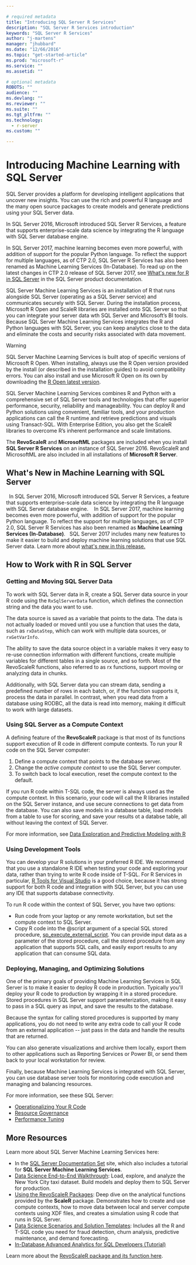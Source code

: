 ```yaml
---

# required metadata
title: "Introducing SQL Server R Services"
description: "SQL Server R Services introduction"
keywords: "SQL Server R Services"
author: "j-martens"
manager: "jhubbard"
ms.date: "12/66/2016"
ms.topic: "get-started-article"
ms.prod: "microsoft-r"
ms.service: ""
ms.assetid: ""

# optional metadata
ROBOTS: ""
audience: ""
ms.devlang: ""
ms.reviewer: ""
ms.suite: ""
ms.tgt_pltfrm: ""
ms.technology:
  - r-server
ms.custom: ""

---
```


# Introducing Machine Learning with SQL Server

SQL Server provides a platform for developing intelligent applications that uncover new insights. You can use the rich and powerful R language and the many open source packages to create models and generate predictions using your SQL Server data. 

In SQL Server 2016, Microsoft introduced SQL Server R Services, a feature that supports enterprise-scale data science by integrating the R language with SQL Server database engine.

In SQL Server 2017, machine learning becomes even more powerful, with addition of support for the popular Python language. To reflect the support for multiple languages, as of CTP 2.0, SQL Server R Services has also been renamed as Machine Learning Services (In-Database). To read up on the latest changes in CTP 2.0 release of SQL Server 2017, see [What's new for R in SQL Server](https://docs.microsoft.com/sql/advanced-analytics/r-services/what-s-new-in-sql-server-r-services) in the SQL Server product documentation. 

SQL Server Machine Learning Services is an installation of R that runs alongside SQL Server (operating as a SQL Server service) and communicates securely with SQL Server.  During the installation process, Microsoft R Open and ScaleR libraries are installed onto SQL Server so that you can integrate your server data wth SQL Server and Microsoft’s BI tools. Because SQL Server Machine Learning Services integrates the R and Python languages with SQL Server, you can keep analytics close to the data and eliminate the costs and security risks associated with data movement.


>[!WARNING]
>SQL Server Machine Learning Services is built atop of specific versions of Microsoft R Open. When installing, always use the R Open version provided by the install (or described in the installation guides) to avoid compatibility errors. You can also install and use Microsoft R Open on its own by downloading the [R Open latest version](https://mran.microsoft.com).

SQL Server Machine Learning Services combines R and Python with a comprehensive set of SQL Server tools and technologies that offer superior performance, security, reliability and manageability. You can deploy R and Python solutions using convenient, familiar tools, and your production applications can call the R runtime and retrieve predictions and visuals using Transact-SQL. With Enterprise Edition, you also get the ScaleR libraries to overcome R’s inherent performance and scale limitations.

The **RevoScaleR** and **MicrosoftML** packages are included when you install **SQL Server R Services** on an instance of SQL Server 2016. RevoScaleR and MicrosoftML are also included in all installations of **Microsoft R Server**.  

## What&#39;s New in Machine Learning with SQL Server
 
In SQL Server 2016, Microsoft introduced SQL Server R Services, a feature that supports enterprise-scale data science by integrating the R language with SQL Server database engine.  
 
In SQL Server 2017, machine learning becomes even more powerful, with addition of support for the popular Python language. To reflect the support for multiple languages, as of CTP 2.0, SQL Server R Services has also been renamed as **Machine Learning Services (In-Database)**.
 
SQL Server 2017 includes many new features to make it easier to build and deploy machine learning solutions that use SQL Server data. Learn more about [what's new in this release.](https://docs.microsoft.com/en-us/sql/advanced-analytics/r-services/what-s-new-in-sql-server-r-services)
 

## How to Work with R in SQL Server


### Getting and Moving SQL Server Data

To work with SQL Server data in R, create a SQL Server data source in your R code using the `RxSqlServerData` function, which defines the connection string and the data you want to use.

The data source is saved as a variable that points to the data. The data is not actually loaded or moved until you use a function that uses the data, such as `rxDataStep`, which can work with multiple data sources, or `rxGetVarInfo`.

The ability to save the data source object in a variable makes it very easy to re-use connection information with different functions, create multiple variables for different tables in a single source, and so forth. Most of the RevoScaleR functions, also referred to as rx functions, support moving or analyzing data in chunks.

Additionally, with SQL Server data you can stream data, sending a predefined number of rows in each batch, or, if the function supports it, process the data in parallel. In contrast, when you read data from a database using RODBC, all the data is read into memory, making it difficult to work with large datasets.

### Using SQL Server as a Compute Context

A defining feature of the **RevoScaleR** package is that most of its functions support execution of R code in different compute contexts. To run your R code on the SQL Server computer:

1. Define a compute context that points to the database server.
1. Change the *active compute context* to use the SQL Server computer.
1. To switch back to local execution, reset the compute context to the default.

If you run R code within T-SQL code, the server is always used as the compute context. In this scenario, your code will call the R libraries installed on the SQL Server instance, and use secure connections to get data from the database. You can also save models in a database table, load models from a table to use for scoring, and save your results ot a databse table, all without leaving the context of SQL Server.

For more information, see [Data Exploration and Predictive Modeling with R](https://docs.microsoft.com/en-us/sql/advanced-analytics/r/data-exploration-and-predictive-modeling-with-r)
 
### Using Development Tools
You can develop your R solutions in your preferred R IDE. We recommend that you use a standalone R IDE when testing your code and exploring your data, rather than trying to write R code inside of T-SQL. For R Services in particular, [R Tools for Visual Studio](https://www.visualstudio.com/features/rtvs-vs.aspx) is a good choice, because it has strong support for both R code and integration with SQL Server, but you can use any IDE that supports database connectivity.

To run R code within the context of SQL Server, you have two options:
+ Run code from your laptop or any remote workstation, but set the compute context to SQL Server.
+ Copy R code into the @script argument of a special SQL stored procedure, [sp_execute_external_script](https://msdn.microsoft.com/library/mt604368.aspx). You can provide input data as a parameter of the stored procedure, call the stored procedure from any application that supports SQL calls, and easily export results to any application that can consume SQL data.

### Deploying, Managing, and Optimizing Solutions

One of the primary goals of providing Machine Learning Services in SQL Server is to make it easier to deploy R code in production. Typically you'll deploy your R code to production by wrapping it in a stored procedure. Stored procedures in SQL Server support parameterization, making it easy to pass in a SQL query as input, and save the results to the database.

Because the syntax for calling stored procedures is supported by many applications, you do not need to write any extra code to call your R code from an external application -- just pass in the data and handle the results that are returned.

You can also generate visualizations and archive them locally, export them to other applications such as Reporting Services or Power BI, or send them back to your local workstation for review.

Finally, because Machine Learning Services is integrated with SQL Server, you can use database server tools for monitoring code execution and managing and balancing resources.

For more information, see these SQL Server:
 + [Operationalizing Your R Code](https://docs.microsoft.com/en-us/sql/advanced-analytics/r/operationalizing-your-r-code)
 + [Resource Governance](https://docs.microsoft.com/en-us/sql/advanced-analytics/r/resource-governance-for-r-services)
 + [Performance Tuning](https://docs.microsoft.com/en-us/sql/advanced-analytics/r/sql-server-r-services-performance-tuning)


## More Resources

Learn more about SQL Server Machine Learning Services here:

+ In the [SQL Server Documentation Set](https://docs.microsoft.com/en-us/sql/advanced-analytics/r/sql-server-r-services) site, which also includes a tutorial for **SQL Server Machine Learning Services**.
+ [Data Science End-to-End Walkthrough](https://docs.microsoft.com/en-us/sql/advanced-analytics/tutorials/walkthrough-data-science-end-to-end-walkthrough): Load, explore, and analyze the New York City taxi dataset. Build models and deploy them to SQL Server for production.
+ [Using the RevoScaleR Packages](https://docs.microsoft.com/en-us/sql/advanced-analytics/tutorials/deepdive-data-science-deep-dive-using-the-revoscaler-packages): Deep dive on the analytical functions provided by the **ScaleR** package. Demonstrates how to create and use compute contexts, how to move data between local and server compute contexts using XDF files, and creates a simulation using R code that runs in SQL Server.
+ [Data Science Scenarios and Solution Templates](https://docs.microsoft.com/en-us/sql/advanced-analytics/tutorials/data-science-scenarios-and-solution-templates): Includes all the R and T-SQL code you need for fraud detection, churn analysis, predictive maintenance, and demand forecasting.
+ [In-Database Advanced Analytics for SQL Developers (Tutorial)](https://docs.microsoft.com/en-us/sql/advanced-analytics/tutorials/sqldev-in-database-advanced-analytics-for-sql-developers)


Learn more about the [RevoScaleR package and its function here](r-reference/revoscaler/revoscaler.md).
